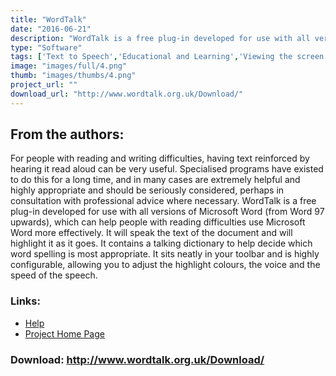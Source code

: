 ```yaml
---
title: "WordTalk"
date: "2016-06-21"
description: "WordTalk is a free plug-in developed for use with all versions of Microsoft Word (from Word 97 upwards), which can help people with reading difficulties use Microsoft Word more effectively."
type: "Software"
tags: ['Text to Speech','Educational and Learning','Viewing the screen','Learning and Education' ]
image: "images/full/4.png"
thumb: "images/thumbs/4.png"
project_url: ""
download_url: "http://www.wordtalk.org.uk/Download/"
---
```

From the authors:
-----------------

 For people with reading and writing difficulties, having text reinforced by hearing it read aloud can be very useful. Specialised programs have existed to do this for a long time, and in many cases are extremely helpful and highly appropriate and should be seriously considered, perhaps in consultation with professional advice where necessary. WordTalk is a free plug-in developed for use with all versions of Microsoft Word (from Word 97 upwards), which can help people with reading difficulties use Microsoft Word more effectively. It will speak the text of the document and will highlight it as it goes. It contains a talking dictionary to help decide which word spelling is most appropriate. It sits neatly in your toolbar and is highly configurable, allowing you to adjust the highlight colours, the voice and the speed of the speech.

  

### Links:
- <a href="http://callcentre.education.ed.ac.uk/wordtalk/html/faq.html">Help</a>
- <a href="http://www.wordtalk.org.uk/">Project Home Page</a>

### Download: http://www.wordtalk.org.uk/Download/ 